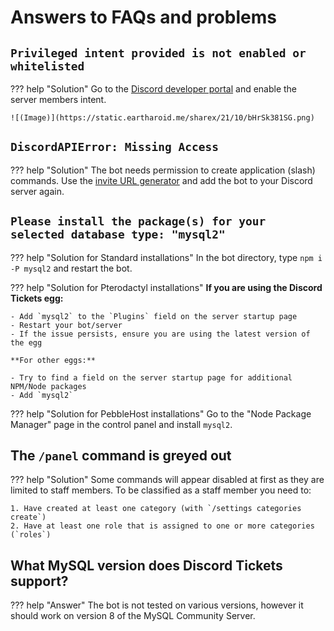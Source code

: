 # Answers to FAQs and problems

## `Privileged intent provided is not enabled or whitelisted`

??? help "Solution"
	Go to the [Discord developer portal](https://discord.com/developers/applications) and enable the server members intent.

	![(Image)](https://static.eartharoid.me/sharex/21/10/bHrSk381SG.png)
  
## `DiscordAPIError: Missing Access`

??? help "Solution"
	The bot needs permission to create application (slash) commands. Use the [invite URL generator](https://discordtickets.app/invite-url-generator/) and add the bot to your Discord server again.

## `Please install the package(s) for your selected database type: "mysql2"`

??? help "Solution for Standard installations"
	In the bot directory, type `npm i -P mysql2` and restart the bot.

??? help "Solution for Pterodactyl installations"
	**If you are using the Discord Tickets egg:**

	- Add `mysql2` to the `Plugins` field on the server startup page
	- Restart your bot/server
	- If the issue persists, ensure you are using the latest version of the egg

	**For other eggs:**

	- Try to find a field on the server startup page for additional NPM/Node packages
	- Add `mysql2`

??? help "Solution for PebbleHost installations"
	Go to the "Node Package Manager" page in the control panel and install `mysql2`.

## The `/panel` command is greyed out

??? help "Solution"
	Some commands will appear disabled at first as they are limited to staff members. To be classified as a staff member you need to:

	1. Have created at least one category (with `/settings categories create`)
	2. Have at least one role that is assigned to one or more categories (`roles`)

## What MySQL version does Discord Tickets support?

??? help "Answer"
	The bot is not tested on various versions, however it should work on version 8 of the MySQL Community Server.
